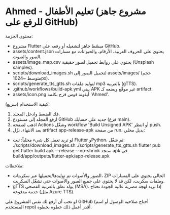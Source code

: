 Ahmed - تعليم الأطفال (مشروع جاهز للرفع على GitHub)
==================================================

محتوى الحزمة:
- مشروع Flutter مبسّط جاهز لتشغيله أو رفعه على GitHub.
- assets/content.json يحتوي على الحروف العربية، الأرقام، والحيوانات مع مسارات الصور والصوت.
- assets/image_map.csv يحتوي على روابط تحميل لصور حقيقية (Unsplash samples).
- scripts/download_images.sh لتحميل الصور إلى assets/images/ (حجم متوسط ~1024px).
- scripts/generate_tts_gtts.sh لتوليد ملفات mp3 بالعربية (gTTS).
- .github/workflows/build-apk.yml يبني APK غير موقّع ويضعه كـ artifact.
- assets/icon.png أيقونة قوس قزح بكلمة 'Ahmed'.

كيفية الاستخدام (سريع):
1) فك الضغط وادخل المجلد.
2) ارفع المجلد إلى مستودع GitHub جديد على حسابك (فرع main).
3) اذهب لصفحة Actions وشغّل workflow 'Build Unsigned APK' أو انتظر push.
4) بعد الانتهاء، نزّل artifact app-release-apk من صفحة run.
بديل محلي:
- لو تريد تعمل كل شيء محلياً: ثبت Flutter وPython، ثم شغّل:
  ./scripts/download_images.sh
  ./scripts/generate_tts_gtts.sh
  flutter pub get
  flutter build apk --release --no-shrink
  ستجد apk في build/app/outputs/flutter-apk/app-release.apk

ملاحظات:
- الصور والأصوات تم توليدها/تحميلها عبر سكربتات، ZIP الحالي يحتوي على المسارات وملفات سكربت، لكن قد لا يحتوي على جميع الصور والأصوات حتى تشغّل السكربت.
- gTTS يولد نطق بالعربية الفصحى (MSA). إذا تريد لهجة مصرية عالية الجودة نحتاج خدمة مدفوعة (مثل Azure TTS).

لو تحب أن أرفع لك نفس المشروع على GitHub (أحتاج صلاحية الوصول أو اسم المستخدم repo) أقدر أعمل ذلك خطوة بخطوة.
